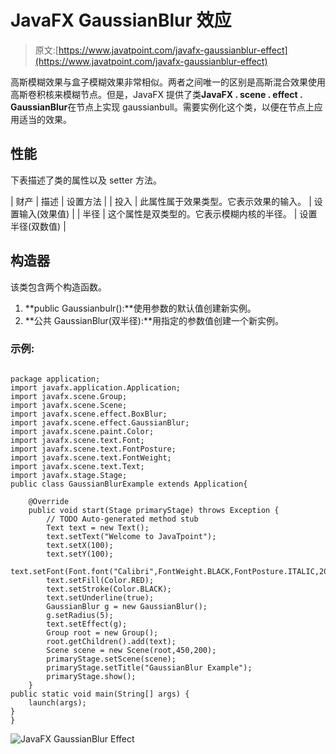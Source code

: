 # JavaFX GaussianBlur 效应

> 原文:[https://www.javatpoint.com/javafx-gaussianblur-effect](https://www.javatpoint.com/javafx-gaussianblur-effect)

高斯模糊效果与盒子模糊效果非常相似。两者之间唯一的区别是高斯混合效果使用高斯卷积核来模糊节点。但是，JavaFX 提供了类**JavaFX . scene . effect . GaussianBlur**在节点上实现 gaussianbull。需要实例化这个类，以便在节点上应用适当的效果。

## 性能

下表描述了类的属性以及 setter 方法。

| 财产 | 描述 | 设置方法 |
| 投入 | 此属性属于效果类型。它表示效果的输入。 | 设置输入(效果值) |
| 半径 | 这个属性是双类型的。它表示模糊内核的半径。 | 设置半径(双数值) |

## 构造器

该类包含两个构造函数。

1.  **public Gaussianbulr():**使用参数的默认值创建新实例。
2.  **公共 GaussianBlur(双半径):**用指定的参数值创建一个新实例。

### 示例:

```

package application;
import javafx.application.Application;
import javafx.scene.Group;
import javafx.scene.Scene;
import javafx.scene.effect.BoxBlur;
import javafx.scene.effect.GaussianBlur;
import javafx.scene.paint.Color;
import javafx.scene.text.Font;
import javafx.scene.text.FontPosture;
import javafx.scene.text.FontWeight;
import javafx.scene.text.Text;
import javafx.stage.Stage;
public class GaussianBlurExample extends Application{

	@Override
	public void start(Stage primaryStage) throws Exception {
		// TODO Auto-generated method stub
		Text text = new Text();
		text.setText("Welcome to JavaTpoint");
		text.setX(100);
		text.setY(100);
		text.setFont(Font.font("Calibri",FontWeight.BLACK,FontPosture.ITALIC,20));
		text.setFill(Color.RED);
		text.setStroke(Color.BLACK);
		text.setUnderline(true);
		GaussianBlur g = new GaussianBlur();
		g.setRadius(5);
		text.setEffect(g);
		Group root = new Group();
		root.getChildren().add(text);
		Scene scene = new Scene(root,450,200);
		primaryStage.setScene(scene);
		primaryStage.setTitle("GaussianBlur Example");
		primaryStage.show();
	}
public static void main(String[] args) {
	launch(args);
}
}

```

![JavaFX GaussianBlur Effect](../Images/ed653f9c4f9c6e31ce41e9b8d342f6c1.png)
